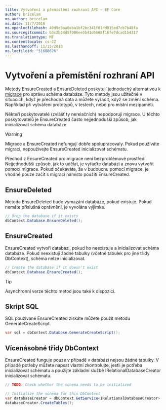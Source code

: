 ```yaml
---
title: Vytvoření a přemístění rozhraní API – EF Core
author: bricelam
ms.author: bricelam
ms.date: 11/7/2018
ms.openlocfilehash: 40d9e3aa0aba1bf2bc341f01dd815ed7cb7b48fa
ms.sourcegitcommit: b3c2b34d5f006ee3b41d6668f16fe7dcad1b4317
ms.translationtype: MT
ms.contentlocale: cs-CZ
ms.lasthandoff: 11/15/2018
ms.locfileid: "51688626"
---
```

# <a name="create-and-drop-apis"></a>Vytvoření a přemístění rozhraní API

Metody EnsureCreated a EnsureDeleted poskytují jednoduchý alternativou k [migrace](migrations/index.md) pro správu schéma databáze. Tyto metody jsou užitečné v situacích, když je přechodná data a můžete vyřadit, když se změní schéma. Například při vytváření prototypů, v testech, nebo pro místní mezipaměti.

Někteří poskytovatelé (zvlášť ty nerelačních) nepodporují migrace. U těchto poskytovatelů je EnsureCreated často nejjednodušší způsob, jak inicializovat schéma databáze.

> [!WARNING]
> Migrace a EnsureCreated nefungují dobře spolupracovaly. Pokud používáte migraci, nepoužívejte EnsureCreated inicializovat schématu.

Přechod z EnsureCreated pro migrace není bezproblémové prostředí. Nejjednodušší způsob, jak to udělat, je vyřaďte databázi a znovu vytvořit pomocí migrace. Pokud očekáváte, že v budoucnu pomocí migrace, je vhodné pouze začít s migrací namísto použití EnsureCreated.

## <a name="ensuredeleted"></a>EnsureDeleted

Metoda EnsureDeleted bude vymazání databáze, pokud existuje. Pokud nemáte příslušná oprávnění, je vyvolána výjimka.

``` csharp
// Drop the database if it exists
dbContext.Database.EnsureDeleted();
```

## <a name="ensurecreated"></a>EnsureCreated

EnsureCreated vytvoří databázi, pokud ho neexistuje a inicializovat schéma databáze. Pokud neexistují žádné tabulky (včetně tabulek pro jiné třídy DbContext), schéma nelze inicializovat.

``` csharp
// Create the database if it doesn't exist
dbContext.Database.EnsureCreated();
```

> [!TIP]
> Asynchronní verze těchto metod jsou také k dispozici.

## <a name="sql-script"></a>Skript SQL

SQL používané EnsureCreated získáte můžete použít metodu GenerateCreateScript.

``` csharp
var sql = dbContext.Database.GenerateCreateScript();
```

## <a name="multiple-dbcontext-classes"></a>Vícenásobné třídy DbContext

EnsureCreated funguje pouze v případě v databázi nejsou žádné tabulky. V případě potřeby můžete napsat vlastní zkontrolujte, jestli je potřeba inicializovat schématu a použijte základní službě IRelationalDatabaseCreator inicializovat schématu.

``` csharp
// TODO: Check whether the schema needs to be initialized

// Initialize the schema for this DbContext
var databaseCreator = dbContext.GetService<IRelationalDatabaseCreator>();
databaseCreator.CreateTables();
```
